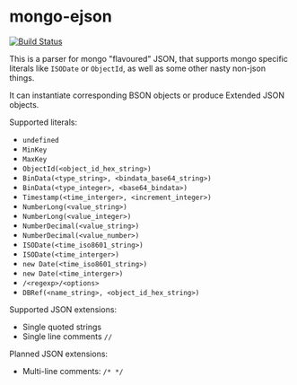 # mongo-ejson

[![Build Status](https://travis-ci.org/db-ai/mongo-ejson.svg?branch=master)](https://travis-ci.org/db-ai/mongo-ejson)

This is a parser for mongo "flavoured" JSON, that supports mongo specific literals like `ISODate` or `ObjectId`, as well as some other nasty non-json things.

It can instantiate corresponding BSON objects or produce Extended JSON objects.

Supported literals:

* `undefined`
* `MinKey`
* `MaxKey`
* `ObjectId(<object_id_hex_string>)`
* `BinData(<type_string>, <bindata_base64_string>)`
* `BinData(<type_integer>, <base64_bindata>)`
* `Timestamp(<time_interger>, <increment_integer>)`
* `NumberLong(<value_string>)`
* `NumberLong(<value_integer>)`
* `NumberDecimal(<value_string>)`
* `NumberDecimal(<value_number>)`
* `ISODate(<time_iso8601_string>)`
* `ISODate(<time_interger>)`
* `new Date(<time_iso8601_string>)`
* `new Date(<time_interger>)`
* `/<regexp>/<options>`
* `DBRef(<name_string>, <object_id_hex_string>)`

Supported JSON extensions:

* Single quoted strings
* Single line comments `//`

Planned JSON extensions:

* Multi-line comments: `/* */`
